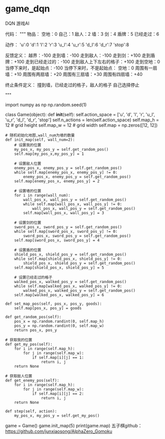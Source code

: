 # game_dqn
DQN 游戏AI

代码：
"""
物品：
空地：0
自己：1
敌人：2
墙：3
剑：4
盾牌：5
已经走过：6

动作：
'u':0
'd':1
'l':2
'r':3
'u_l':4
'u_r':5
'd_l':6
'd_r':7
'stop':8

反馈定义：
越界：-100
走到墙：-100
走到敌人：-100
走到剑：+100
走到盾牌：+100
走到已经走过的：-100
走到敌人上下左右的格子：+100
走到空地：0
当停下来时，是起始点：-100
当停下来时，不是起始点：
    空地：0
    周围有一扇墙：+10
    周围有两扇墙：+20
    周围有三扇墙：+30
    周围有四扇墙：+40

终止条件定义：
撞到墙，已经走过的格子，敌人的格子
自己选择停止


"""

import numpy as np
np.random.seed(1)

class Game(object):
    def __init__(self):
        self.action_space = ['u', 'd', 'l', 'r', 'u_l', 'u_r', 'd_l', 'd_r', 'stop']
        self.n_actions = len(self.action_space)
        self.map_h = 12  # grid height
        self.map_w = 12  # grid width
        self.map = np.zeros([12, 12])

    # 随机初始化地图,wall_num为墙的数量
    def init_map(self, wall_num=2):
        # 设置我的位置
        my_pos_x, my_pos_y = self.get_random_pos()
        self.map[my_pos_x,my_pos_y] = 1

        # 设置敌人位置
        enemy_pos_x, enemy_pos_y = self.get_random_pos()
        while self.map[enemy_pos_x, enemy_pos_y] != 0:
            enemy_pos_x, enemy_pos_y = self.get_random_pos()
        self.map[enemy_pos_x, enemy_pos_y] = 2

        # 设置墙的位置
        for i in range(wall_num):
            wall_pos_x, wall_pos_y = self.get_random_pos()
            while self.map[wall_pos_x, wall_pos_y] != 0:
                wall_pos_x, wall_pos_y = self.get_random_pos()
            self.map[wall_pos_x, wall_pos_y] = 3

        # 设置剑的位置
        sword_pos_x, sword_pos_y = self.get_random_pos()
        while self.map[sword_pos_x, sword_pos_y] != 0:
            sword_pos_x, sword_pos_y = self.get_random_pos()
        self.map[sword_pos_x, sword_pos_y] = 4

        # 设置盾的位置
        shield_pos_x, shield_pos_y = self.get_random_pos()
        while self.map[shield_pos_x, shield_pos_y] != 0:
            shield_pos_x, shield_pos_y = self.get_random_pos()
        self.map[shield_pos_x, shield_pos_y] = 5

        # 设置已经走过的格子
        walked_pos_x, walked_pos_y = self.get_random_pos()
        while self.map[walked_pos_x, walked_pos_y] != 0:
            walked_pos_x, walked_pos_y = self.get_random_pos()
        self.map[walked_pos_x, walked_pos_y] = 6

    def set_map_pos(self, pos_x, pos_y, goods):
        self.map[pos_x, pos_y] = goods

    def get_random_pos(self):
        pos_x = np.random.randint(0, self.map_h)
        pos_y = np.random.randint(0, self.map_w)
        return pos_x, pos_y

    # 获取我的位置
    def get_my_pos(self):
        for i in range(self.map_h):
            for j in range(self.map_w):
                if self.map[i][j] == 1:
                    return i, j
        return None

    # 获取敌人位置
    def get_enemy_pos(self):
        for i in range(self.map_h):
            for j in range(self.map_w):
                if self.map[i][j] == 2:
                    return i, j
        return None

    def step(self, action):
        my_pos_x, my_pos_y = self.get_my_pos()
game = Game()
game.init_map(5)
print(game.map)
五子棋github：
https://github.com/junxiaosong/AlphaZero_Gomoku
